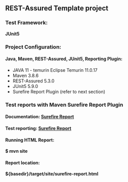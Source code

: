## REST-Assured Template project

### Test Framework:
**JUnit5**


### Project Configuration:

#### Java, Maven, REST-Assured, JUnit5, Reporting Plugin:

- JAVA 11 - temurin Eclipse Temurin 11.0.17
- Maven 3.8.6
- REST-Assured 5.3.0
- JUnit5 5.9.0
- Surefire Report Plugin (refer to next section)


### Test reports with Maven Surefire Report Plugin

#### Documentation: [Surefire Report](https://maven.apache.org/surefire/maven-surefire-report-plugin/)

#### Test reporting: [Surefire Report](https://maven.apache.org/surefire/maven-surefire-report-plugin/)

#### Running HTML Report:

**$ mvn site**

#### Report location:

**${basedir}/target/site/surefire-report.html**
